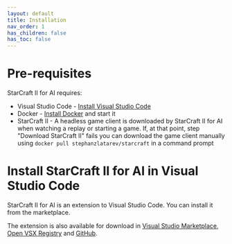 ```yaml
---
layout: default
title: Installation
nav_order: 1
has_children: false
has_toc: false
---
```


# Pre-requisites

StarCraft II for AI requires:
* Visual Studio Code - [Install Visual Studio Code](https://code.visualstudio.com/docs/setup/setup-overview)
* Docker - [Install Docker](https://docs.docker.com/get-started/get-docker/) and start it
* StarCraft II - A headless game client is downloaded by StarCraft II for AI when watching a replay or starting a game. If, at that point, step "Download StarCraft II" fails you can download the game client manually using `docker pull stephanzlatarev/starcraft` in a command prompt

# Install StarCraft II for AI in Visual Studio Code

StarCraft II for AI is an extension to Visual Studio Code.
You can install it from the marketplace.

The extension is also available for download in
[Visual Studio Marketplace](https://marketplace.visualstudio.com/items?itemName=stephanzlatarev.vscode-starcraft),
[Open VSX Registry](https://open-vsx.org/extension/stephanzlatarev/vscode-starcraft)
and [GitHub](https://github.com/stephanzlatarev/vscode-starcraft/releases).
